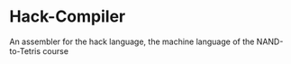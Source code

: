 # Hack-Compiler
An assembler for the hack language, the machine language of the NAND-to-Tetris course
